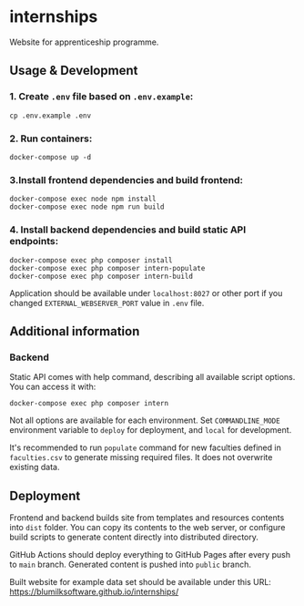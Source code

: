 # internships

Website for apprenticeship programme.

## Usage & Development

### 1. Create `.env` file based on `.env.example`:

```shell script
cp .env.example .env
```

### 2. Run containers:

```shell script
docker-compose up -d
```

### 3.Install frontend dependencies and build frontend:

```
docker-compose exec node npm install
docker-compose exec node npm run build
```

### 4. Install backend dependencies and build static API endpoints:

```shell script
docker-compose exec php composer install
docker-compose exec php composer intern-populate
docker-compose exec php composer intern-build
```

Application should be available under `localhost:8027` or other port if you changed `EXTERNAL_WEBSERVER_PORT` value in `.env` file.

## Additional information

### Backend

Static API comes with help command, describing all available script options.
You can access it with:

```shell script
docker-compose exec php composer intern
```

Not all options are available for each environment. Set `COMMANDLINE_MODE` environment variable to `deploy` for deployment, and `local` for development.

It's recommended to run `populate` command for new faculties defined in `faculties.csv` to generate missing required files. It does not overwrite existing data.

## Deployment

Frontend and backend builds site from templates and resources contents into `dist` folder. You can copy its contents to the web server, or configure build scripts to generate content directly into distributed directory.

GitHub Actions should deploy everything to GitHub Pages after every push to `main` branch. Generated content is pushed into `public` branch.

Built website for example data set should be available under this URL: https://blumilksoftware.github.io/internships/
